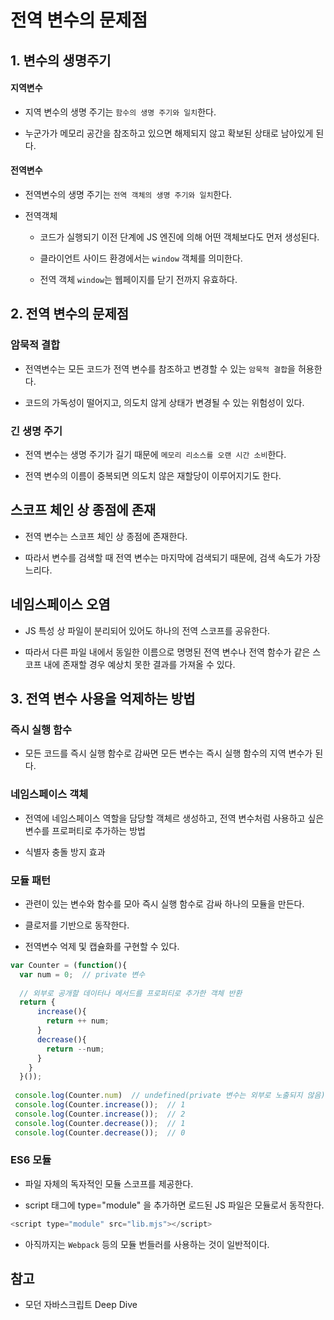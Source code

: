 # 전역 변수의 문제점

## 1. 변수의 생명주기
#### 지역변수
- 지역 변수의 생명 주기는 ```함수의 생명 주기와 일치```한다.

- 누군가가 메모리 공간을 참조하고 있으면 해제되지 않고 확보된 상태로 남아있게 된다.

#### 전역변수
- 전역변수의 생명 주기는 ```전역 객체의 생명 주기와 일치```한다.

- 전역객체 
    - 코드가 실행되기 이전 단계에 JS 엔진에 의해 어떤 객체보다도 먼저 생성된다. 
    
    - 클라이언트 사이드 환경에서는 ```window``` 객체를 의미한다.
    - 전역 객체 ```window```는 웹페이지를 닫기 전까지 유효하다.

## 2. 전역 변수의 문제점

### 암묵적 결합
- 전역변수는 모든 코드가 전역 변수를 참조하고 변경할 수 있는 ```암묵적 결합```을 허용한다.

- 코드의 가독성이 떨어지고, 의도치 않게 상태가 변경될 수 있는 위험성이 있다.

### 긴 생명 주기
- 전역 변수는 생명 주기가 길기 때문에 ```메모리 리소스를 오랜 시간 소비```한다.

- 전역 변수의 이름이 중복되면 의도치 않은 재할당이 이루어지기도 한다.

## 스코프 체인 상 종점에 존재
- 전역 변수는 스코프 체인 상 종점에 존재한다.

- 따라서 변수를 검색할 때 전역 변수는 마지막에 검색되기 때문에, 검색 속도가 가장 느리다.

## 네임스페이스 오염
- JS 특성 상 파일이 분리되어 있어도 하나의 전역 스코프를 공유한다.

- 따라서 다른 파일 내에서 동일한 이름으로 명명된 전역 변수나 전역 함수가 같은 스코프 내에 존재할 경우 예상치 못한 결과를 가져올 수 있다.

## 3. 전역 변수 사용을 억제하는 방법

### 즉시 실행 함수
- 모든 코드를 즉시 실행 함수로 감싸면 모든 변수는 즉시 실행 함수의 지역 변수가 된다.

### 네임스페이스 객체
- 전역에 네임스페이스 역할을 담당할 객체르 생성하고, 전역 변수처럼 사용하고 싶은 변수를 프로퍼티로 추가하는 방법

- 식별자 충돌 방지 효과

### 모듈 패턴
- 관련이 있는 변수와 함수를 모아 즉시 실행 함수로 감싸 하나의 모듈을 만든다.

- 클로저를 기반으로 동작한다.
- 전역변수 억제 및 캡슐화를 구현할 수 있다.
```javascript
var Counter = (function(){
  var num = 0;  // private 변수
  
  // 외부로 공개할 데이터나 메서드를 프로퍼티로 추가한 객체 반환
  return {
      increase(){
        return ++ num;
      }
      decrease(){
        return --num;
      }
    }
  }());
  
 console.log(Counter.num)  // undefined(private 변수는 외부로 노출되지 않음)
 console.log(Counter.increase());  // 1
 console.log(Counter.increase());  // 2
 console.log(Counter.decrease());  // 1
 console.log(Counter.decrease());  // 0
```

### ES6 모듈
- 파일 자체의 독자적인 모듈 스코프를 제공한다.

- script 태그에 type="module" 을 추가하면 로드된 JS 파일은 모듈로서 동작한다.
```javascript
<script type="module" src="lib.mjs"></script>
```
- 아직까지는 ```Webpack``` 등의 모듈 번들러를 사용하는 것이 일반적이다.

## 참고
- 모던 자바스크립트 Deep Dive
